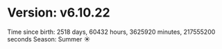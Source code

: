 # Version: v6.10.22
Time since birth: 2518 days, 60432 hours, 3625920 minutes, 217555200 seconds
Season: Summer ☀️
